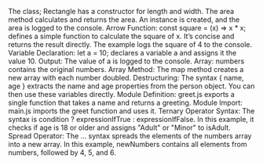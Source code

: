 The class; Rectangle has a constructor for length and width.
The area method calculates and returns the area.
An instance is created, and the area is logged to the console.
Arrow Function: const square = (x) => x * x; defines a simple function to calculate the square of x.
It’s concise and returns the result directly.
The example logs the square of 4 to the console.
Variable Declaration: let a = 10; declares a variable a and assigns it the value 10.
Output: The value of a is logged to the console.
Array: numbers contains the original numbers.
Array Method: The map method creates a new array with each number doubled.
Destructuring: The syntax { name, age } extracts the name and age properties from the person object.
You can then use these variables directly.
Module Definition: greet.js exports a single function that takes a name and returns a greeting.
Module Import: main.js imports the greet function and uses it.
Ternary Operator Syntax: The syntax is condition ? expressionIfTrue : expressionIfFalse.
In this example, it checks if age is 18 or older and assigns "Adult" or "Minor" to isAdult.
Spread Operator: The ... syntax spreads the elements of the numbers array into a new array.
In this example, newNumbers contains all elements from numbers, followed by 4, 5, and 6.

